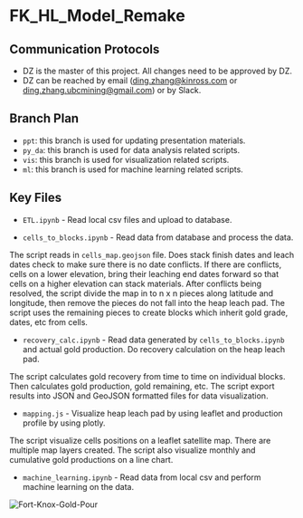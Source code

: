 # FK_HL_Model_Remake

## Communication Protocols
- DZ is the master of this project. All changes need to be approved by DZ.
- DZ can be reached by email (ding.zhang@kinross.com or ding.zhang.ubcmining@gmail.com) or by Slack.

## Branch Plan
- `ppt`: this branch is used for updating presentation materials.
- `py_da`: this branch is used for data analysis related scripts.
- `vis`: this branch is used for visualization related scripts.
- `ml`: this branch is used for machine learning related scripts.

## Key Files
- `ETL.ipynb` - Read local csv files and upload to database.

- `cells_to_blocks.ipynb` - Read data from database and process the data.

The script reads in `cells_map.geojson` file. Does stack finish dates and leach dates check to make sure there is no date conflicts. If there are conflicts, cells on a lower elevation, bring their leaching end dates forward so that cells on a higher elevation can stack materials. After conflicts being resolved, the script divide the map in to n x n pieces along latitude and longitude, then remove the pieces do not fall into the heap leach pad. The script uses the remaining pieces to create blocks which inherit gold grade, dates, etc from cells.

- `recovery_calc.ipynb` - Read data generated by `cells_to_blocks.ipynb` and actual gold production. Do recovery calculation on the heap leach pad.

The script calculates gold recovery from time to time on individual blocks. Then calculates gold production, gold remaining, etc. The script export results into JSON and GeoJSON formatted files for data visualization.

- `mapping.js` - Visualize heap leach pad by using leaflet and production profile by using plotly.

The script visualize cells positions on a leaflet satellite map. There are multiple map layers created.
The script also visualize monthly and cumulative gold productions on a line chart.

- `machine_learning.ipynb` - Read data from local csv and perform machine learning on the data.

![Fort-Knox-Gold-Pour](https://user-images.githubusercontent.com/78275082/127793123-81dfcf1a-50d3-4d83-b99e-6b777cbf704e.jpg)
